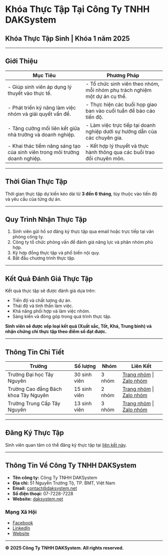 # Khóa Thực Tập Tại Công Ty TNHH DAKSystem

## Khóa Thực Tập Sinh | Khóa 1 năm 2025

---

## Giới Thiệu

| **Mục Tiêu**                                                                                  | **Phương Pháp**                                                                                             |
|----------------------------------------------------------------------------------------------|------------------------------------------------------------------------------------------------------------|
| - Giúp sinh viên áp dụng lý thuyết vào thực tế.                                              | - Tổ chức sinh viên theo nhóm, mỗi nhóm phụ trách nghiệm một dự án cụ thể.                                 |
| - Phát triển kỹ năng làm việc nhóm và giải quyết vấn đề.                                     | - Thực hiện các buổi họp giao ban vào cuối tuần để báo cáo tiến độ.                                        |
| - Tăng cường mối liên kết giữa nhà trường và doanh nghiệp.                                   | - Làm việc trực tiếp tại doanh nghiệp dưới sự hướng dẫn của các chuyên gia.                                |
| - Khai thác tiềm năng sáng tạo của sinh viên trong môi trường doanh nghiệp.                 | - Kết hợp lý thuyết và thực hành thông qua các buổi trao đổi chuyên môn.                                   |

---

## Thời Gian Thực Tập

Thời gian thực tập dự kiến kéo dài từ **3 đến 6 tháng**, tùy thuộc vào tiến độ và yêu cầu của từng dự án.

---

## Quy Trình Nhận Thực Tập

1. Sinh viên gửi hồ sơ đăng ký thực tập qua email hoặc trực tiếp tại văn phòng công ty.
2. Công ty tổ chức phỏng vấn để đánh giá năng lực và phân nhóm phù hợp.
3. Ký hợp đồng thực tập và phổ biến nội quy.
4. Bắt đầu chương trình thực tập.

---

## Kết Quả Đánh Giá Thực Tập

Kết quả thực tập sẽ được đánh giá dựa trên:

- Tiến độ và chất lượng dự án.
- Thái độ và tinh thần làm việc.
- Khả năng phối hợp và làm việc nhóm.
- Sáng kiến và đóng góp trong quá trình thực tập.

**Sinh viên sẽ được xếp loại kết quả (Xuất sắc, Tốt, Khá, Trung bình) và nhận chứng chỉ thực tập theo điểm số đạt được.**

---

## Thông Tin Chi Tiết

| **Trường**                              | **Số lượng** | **Nhóm** | **Liên Kết**                                                                                                           |
|-----------------------------------------|--------------|----------|-----------------------------------------------------------------------------------------------------------------------|
| Trường Đại học Tây Nguyên               | 30 sinh viên | 3 nhóm   | [Trang nhóm](https://example.com/daihoctaynguyen) \| [Zalo nhóm](https://zalo.me/example-daihoctaynguyen)                       |
| Trường Cao đẳng Bách khoa Tây Nguyên   | 15 sinh viên | 2 nhóm   | [Trang nhóm](https://example.com/caodangbachkhoa) \| [Zalo nhóm](https://zalo.me/example-cdbachkhoa)                             |
| Trường Trung Cấp Tây Nguyên            | 13 sinh viên | 3 nhóm   | [Trang nhóm](https://example.com/trungcaptaynguyen) \| [Zalo nhóm](https://zalo.me/example-tctaynguyen)                           |

---

## Đăng Ký Thực Tập

Sinh viên quan tâm có thể đăng ký thực tập tại [liên kết này](https://example.com/dangkythuctap).

---

## Thông Tin Về Công Ty TNHH DAKSystem

- **Tên công ty:** Công Ty TNHH DAKSystem
- **Địa chỉ:** 51 Nguyễn Trường Tộ, TP. BMT, Việt Nam
- **Email:** [contact@daksystem.net](mailto:contact@daksystem.net)
- **Số điện thoại:** 07-7228-7228
- **Website:** [daksystem.net](https://daksystem.net)

### Mạng Xã Hội

- [Facebook](https://facebook.com/daksystem)
- [LinkedIn](https://linkedin.com/company/daksystem)
- [Website](https://daksystem.net)

---

**&copy; 2025 Công Ty TNHH DAKSystem. All rights reserved.**
